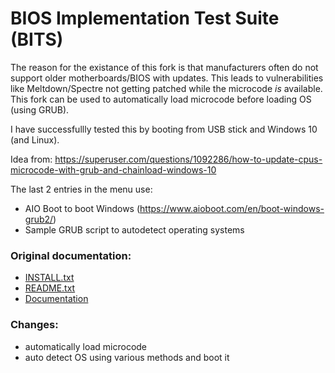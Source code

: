 
# BIOS Implementation Test Suite (BITS)

The reason for the existance of this fork is that manufacturers often do not support older motherboards/BIOS with updates.
This leads to vulnerabilities like Meltdown/Spectre not getting patched while the microcode *is* available.
This fork can be used to automatically load microcode before loading OS (using GRUB).

I have successfullly tested this by booting from USB stick and Windows 10 (and Linux).

Idea from: https://superuser.com/questions/1092286/how-to-update-cpus-microcode-with-grub-and-chainload-windows-10

The last 2 entries in the menu use:
- AIO Boot to boot Windows (https://www.aioboot.com/en/boot-windows-grub2/)
- Sample GRUB script to autodetect operating systems

### Original documentation:
- [INSTALL.txt](/INSTALL.txt)
- [README.txt](/README.txt)
- [Documentation](/Documentation)

### Changes:
- automatically load microcode 
- auto detect OS using various methods and boot it

